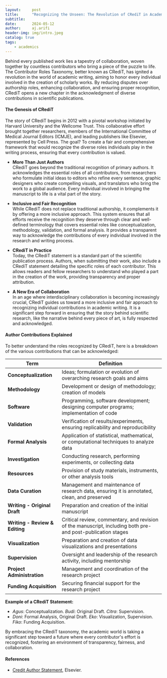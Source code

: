 ```yaml
---
layout:     post
title:      "Recognizing the Unseen: The Revolution of CRediT in Academic Publishing"
subtitle:   
date:       2024-05-12
author:     aj.arifi
header-img: img/intro.jpeg
catalog: true
tags:
    - academics
---
```



Behind every published work lies a tapestry of collaboration, woven together by countless contributors who bring a piece of the puzzle to life. The Contributor Roles Taxonomy, better known as CRediT, has ignited a revolution in the world of academic writing, aiming to honor every individual involved in the creation of scholarly works. By reducing disputes over authorship roles, enhancing collaboration, and ensuring proper recognition, CRediT opens a new chapter in the acknowledgment of diverse contributions in scientific publications.

#### **The Genesis of CRediT** 
The story of CRediT begins in 2012 with a pivotal workshop initiated by Harvard University and the Wellcome Trust. This collaborative effort brought together researchers, members of the International Committee of Medical Journal Editors (ICMJE), and leading publishers like Elsevier, represented by Cell Press. The goal? To create a fair and comprehensive framework that would recognize the diverse roles individuals play in the writing process, ensuring that every contribution is valued.

- **More Than Just Authors** \
CRediT goes beyond the traditional recognition of primary authors. It acknowledges the essential roles of all contributors, from researchers who formulate initial ideas to editors who refine every sentence, graphic designers who create compelling visuals, and translators who bring the work to a global audience. Every individual involved in bringing the manuscript to life is a vital part of the story.

- **Inclusive and Fair Recognition** \
While CRediT does not replace traditional authorship, it complements it by offering a more inclusive approach. This system ensures that all efforts receive the recognition they deserve through clear and well-defined terminology that covers essential roles like conceptualization, methodology, validation, and formal analysis. It provides a transparent way to acknowledge the contributions of every individual involved in the research and writing process.

- **CRediT in Practice** \
Today, the CRediT statement is a standard part of the scientific publication process. Authors, when submitting their work, also include a CRediT statement detailing the specific roles of each contributor. This allows readers and fellow researchers to understand who played a part in the creation of the work, providing transparency and proper attribution.

- **A New Era of Collaboration** \
In an age where interdisciplinary collaboration is becoming increasingly crucial, CRediT guides us toward a more inclusive and fair approach to recognizing individual contributions in academic writing. It is a significant step forward in ensuring that the story behind scientific research, like the narrative behind every piece of art, is fully respected and acknowledged.

#### Author Contributions Explained

To better understand the roles recognized by CRediT, here is a breakdown of the various contributions that can be acknowledged:

| **Term**                  | **Definition**                                                                                         |
|---------------------------|--------------------------------------------------------------------------------------------------------|
| **Conceptualization**      | Ideas; formulation or evolution of overarching research goals and aims                                |
| **Methodology**            | Development or design of methodology; creation of models                                               |
| **Software**               | Programming, software development; designing computer programs; implementation of code                 |
| **Validation**             | Verification of results/experiments, ensuring replicability and reproducibility                        |
| **Formal Analysis**        | Application of statistical, mathematical, or computational techniques to analyze data                  |
| **Investigation**          | Conducting research, performing experiments, or collecting data                                        |
| **Resources**              | Provision of study materials, instruments, or other analysis tools                                     |
| **Data Curation**          | Management and maintenance of research data, ensuring it is annotated, clean, and preserved            |
| **Writing - Original Draft** | Preparation and creation of the initial manuscript                                                     |
| **Writing - Review & Editing** | Critical review, commentary, and revision of the manuscript, including both pre- and post-publication stages |
| **Visualization**          | Preparation and creation of data visualizations and presentations                                      |
| **Supervision**            | Oversight and leadership of the research activity, including mentorship                                |
| **Project Administration** | Management and coordination of the research project                                                    |
| **Funding Acquisition**    | Securing financial support for the research project                                                    |

**Example of a CRediT Statement:**
- *Agus*: Conceptualization. *Budi*: Original Draft. *Citra*: Supervision.
- *Doni*: Formal Analysis, Original Draft. *Eko*: Visualization, Supervision. *Fiko*: Funding Acquisition.

By embracing the CRediT taxonomy, the academic world is taking a significant step toward a future where every contributor's effort is recognized, fostering an environment of transparency, fairness, and collaboration.


#### References
* [Credit Author Statement](https://www.elsevier.com/authors/policies-and-guidelines/credit-author-statement), Elsevier.
